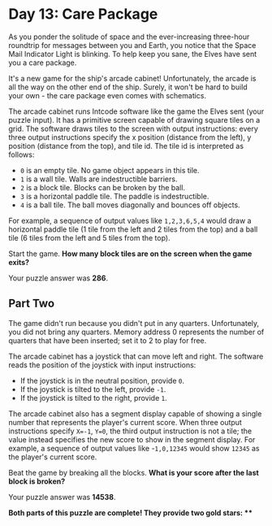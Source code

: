 Day 13: Care Package
====================
As you ponder the solitude of space and the ever-increasing three-hour roundtrip for messages between you and Earth, you notice that the Space Mail Indicator Light is blinking. To help keep you sane, the Elves have sent you a care package.

It's a new game for the ship's arcade cabinet! Unfortunately, the arcade is all the way on the other end of the ship. Surely, it won't be hard to build your own - the care package even comes with schematics.

The arcade cabinet runs Intcode software like the game the Elves sent (your puzzle input). It has a primitive screen capable of drawing square tiles on a grid. The software draws tiles to the screen with output instructions: every three output instructions specify the x position (distance from the left), y position (distance from the top), and tile id. The tile id is interpreted as follows:

- `0` is an empty tile. No game object appears in this tile.
- `1` is a wall tile. Walls are indestructible barriers.
- `2` is a block tile. Blocks can be broken by the ball.
- `3` is a horizontal paddle tile. The paddle is indestructible.
- `4` is a ball tile. The ball moves diagonally and bounces off objects.

For example, a sequence of output values like `1,2,3,6,5,4` would draw a horizontal paddle tile (1 tile from the left and 2 tiles from the top) and a ball tile (6 tiles from the left and 5 tiles from the top).

Start the game. __How many block tiles are on the screen when the game exits?__

Your puzzle answer was __286__.

Part Two
--------
The game didn't run because you didn't put in any quarters. Unfortunately, you did not bring any quarters. Memory address 0 represents the number of quarters that have been inserted; set it to 2 to play for free.

The arcade cabinet has a joystick that can move left and right. The software reads the position of the joystick with input instructions:

- If the joystick is in the neutral position, provide `0`.
- If the joystick is tilted to the left, provide `-1`.
- If the joystick is tilted to the right, provide `1`.

The arcade cabinet also has a segment display capable of showing a single number that represents the player's current score. When three output instructions specify `X=-1`, `Y=0`, the third output instruction is not a tile; the value instead specifies the new score to show in the segment display. For example, a sequence of output values like -`1,0,12345` would show `12345` as the player's current score.

Beat the game by breaking all the blocks. __What is your score after the last block is broken?__

Your puzzle answer was __14538__.

__Both parts of this puzzle are complete! They provide two gold stars: **__
